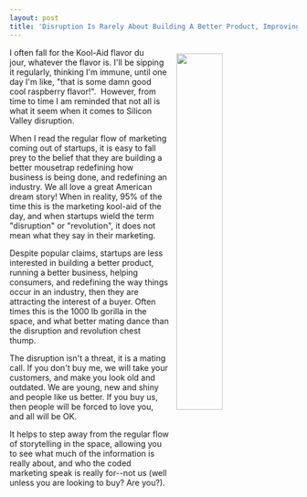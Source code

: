 ```yaml
---
layout: post
title: 'Disruption Is Rarely About Building A Better Product, Improving An Industry, Or Helping Consumers'
---
```

<p><img style="padding: 10px;" src="https://s3.amazonaws.com/kinlane-productions/bw-icons/bw-disruption.png" alt="" width="40%" align="right" /></p>
<p>I often fall for the Kool-Aid flavor du jour,&nbsp;whatever the flavor is. I'll be sipping it regularly, thinking I'm immune, until one day I'm like, "that is some damn good cool raspberry flavor!". &nbsp;However, from time to time I am reminded that not all is what it seem&nbsp;when it comes to Silicon Valley disruption.</p>
<p>When I read the regular flow of marketing coming out of startups, it is easy to fall prey to the belief that they are building a better mousetrap redefining how business is being done, and redefining an industry. We all love a great American dream story! When in reality, 95% of the time this is the marketing kool-aid of the day, and when startups wield the term "disruption" or "revolution", it does not mean what they say in their marketing.</p>
<p>Despite popular claims, startups are less interested in building a better product, running a better business, helping consumers, and redefining the way things occur in an industry, then they are attracting the interest of a buyer. Often times this is the 1000 lb gorilla in the space, and what better mating dance than the disruption and revolution chest thump.&nbsp;</p>
<p>The disruption isn't a threat, it is a mating call. If you don't buy me, we will take your customers, and make you look old and outdated. We are young, new and shiny and people like us better. If you buy&nbsp;us, then people will be forced to love you, and all will be OK.</p>
<p>It helps to step away from the regular flow of storytelling in the space, allowing you to see what much of the information is really about, and who the coded marketing speak is really for--not us (well unless you are looking to buy? Are you?).</p>